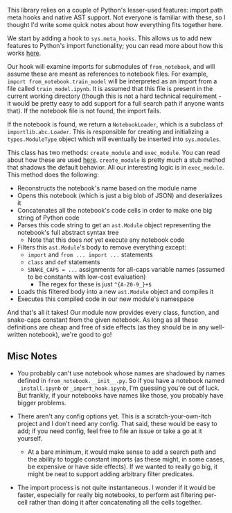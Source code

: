 This library relies on a couple of Python's lesser-used features: import path
meta hooks and native AST support. Not everyone is familiar with these, so I
thought I'd write some quick notes about how everything fits together here.

We start by adding a hook to `sys.meta_hooks`. This allows us to add new
features to Python's import functionality; you can read more about how this
works [here](https://docs.python.org/3/reference/import.html#the-meta-path).

Our hook will examine imports for submodules of `from_notebook`, and will
assume these are meant as references to notebook files. For example, `import
from_notebook.train_model` will be interpreted as an import from a file called
`train_model.ipynb`. It is assumed that this file is present in the current
working directory (though this is not a hard technical requirement - it would
be pretty easy to add support for a full search path if anyone wants that). If
the notebook file is not found, the import fails.

If the notebook is found, we return a `NotebookLoader`, which is a subclass of
`importlib.abc.Loader`. This is responsible for creating and initializing a
`types.ModuleType` object which will eventually be inserted into `sys.modules`.

This class has two methods: `create_module` and `exec_module`. You can read
about how these are used [here](https://docs.python.org/3/reference/import.html#loading).
`create_module` is pretty much a stub method that shadows the default behavior.
All our interesting logic is in `exec_module`. This method does the following:

* Reconstructs the notebook's name based on the module name
* Opens this notebook (which is just a big blob of JSON) and deserializes it
* Concatenates all the notebook's code cells in order to make one big string of Python code
* Parses this code string to get an `ast.Module` object representing the notebook's full abstract syntax tree
  * Note that this does *not* yet execute any notebook code
* Filters this `ast.Module`'s body to remove everything except:
  * `import` and `from ... import ...` statements
  * `class` and `def` statements
  * `SNAKE_CAPS = ...` assignments for all-caps variable names (assumed to be constants with low-cost evaluation)
    * The regex for these is just `^{A-Z0-9_}+$`
* Loads this filtered body into a new `ast.Module` object and compiles it
* Executes this compiled code in our new module's namespace

And that's all it takes! Our module now provides every class, function, and
snake-caps constant from the given notebook. As long as all these definitions
are cheap and free of side effects (as they should be in any well-written
notebook), we're good to go!

## Misc Notes

* You probably can't use notebook whose names are shadowed by names defined in
  `from_notebook.__init__.py`. So if you have a notebook named `_install.ipynb`
  or `_import_hook.ipynb`, I'm guessing you're out of luck. But frankly, if
  your notebooks have names like those, you probably have bigger problems.

* There aren't any config options yet. This is a scratch-your-own-itch project
  and I don't need any config. That said, these would be easy to add; if you
  need config, feel free to file an issue or take a go at it yourself.

  * At a bare minimum, it would make sense to add a search path and the ability
    to toggle constant imports (as these might, in some cases, be expensive or
    have side effects). If we wanted to really go big, it might be neat to
    support adding arbitrary filter predicates.

* The import process is not quite instantaneous. I wonder if it would be
  faster, especially for really big notebooks, to perform ast filtering
  per-cell rather than doing it after concatenating all the cells together.
